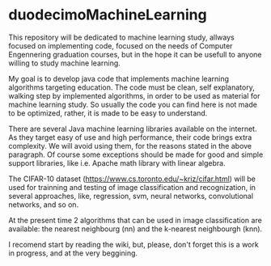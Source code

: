 # duodecimoMachineLearning

This repository will be dedicated to machine learning study, allways focused on implementing code, focused on the needs of Computer Engennering graduation courses, but in the hope it can be usefull to anyone willing to study machine learning.

My goal is to develop java code that implements machine learning algorithms targeting education.
The code must be clean, self explanatory, walking step by implemented algorithms, in order 
to be used as material for machine learning study. So usually the code you can find here is not made to be 
optimized, rather, it is made to be easy to understand.

There are several Java machine learning libraries available on the internet. As they target easy of use and high 
performance, their code brings extra complexity. We will avoid using them, for the reasons stated
in the above paragraph. Of course some exceptions should be made for good and simple support libraries, like i.e.
Apache math library with linear algebra.

The CIFAR-10 dataset (https://www.cs.toronto.edu/~kriz/cifar.html) will be used for trainning and testing of image classification and recognization, in several approaches, like, regression, svm, neural networks, convolutional networks, and so on.

At the present time 2 algorithms that can be used in image classification are available: the nearest neighbourg (nn) and the k-nearest neighbourgh (knn).

I recomend start by reading the wiki, but, please, don't forget this is a work in progress, and at the very beggining.
